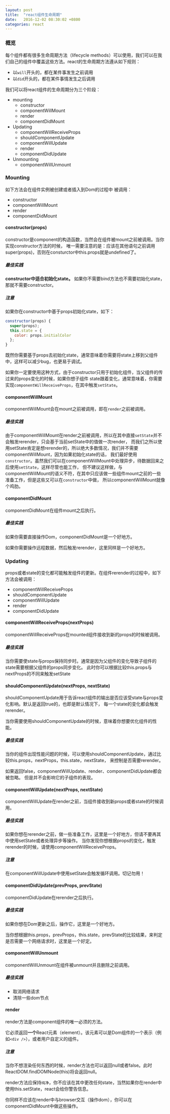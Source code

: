 ```yaml
---
layout: post
title:  "react组件生命周期"
date:   2016-12-02 08:30:02 +0800
categories: react
---
```

### 概览
每个组件都有很多生命周期方法（lifecycle methods）可以使用，我们可以在我们自己的组件中覆盖这些方法。react的生命周期方法遵从如下规则：

- 以`will`开头的，都在某件事发生之前调用
- 以`did`开头的，都在某件事情发生之后调用

我们可以将react组件的生命周期分为三个阶段：

- mounting
    - constructor
    - componentWillMount
    - render
    - componentDidMount
- Updating
    - componentWillReceiveProps
    - shouldComponentUpdate
    - componentWillUpdate
    - render
    - componentDidUpdate
- Unmounting
    - componentWillUnmount

### Mounting
如下方法会在组件实例被创建或者插入到Dom的过程中 被调用：

- constructor
- componentWillMount
- render
- componentDidMount

#### constructor(props)
constructor是component的构造函数，当然会在组件被mount之前被调用。当你实现constructor方法的时候，
唯一需要注意的是：应该在其他语句之前调用super(props)，否则在consturctor中this.props就是undefined了。

##### 最佳实践

**constructor中适合初始化state。** 如果你不需要bind方法也不需要初始化state，那就不需要constructor。

##### 注意
如果你在constructor中基于props初始化state，如下：

```javascript
constructor(props) {
  super(props);
  this.state = {
    color: props.initialColor
  };
}
```
既然你需要基于props去初始化state，通常意味着你需要将state上移到父组件中，这样可以减少bug，也更易于调试。

如果你一定要使用这种方式，由于constructor只用于初始化组件，当父组件的传过来的props变化的时候，如果你想子组件
state跟着变化，通常意味着，你需要实现`componentWillReceiveProps`，在其中触发`setState`。

#### componentWillMount
componentWillMount会在mount之前被调用，即在`render`之前被调用。

##### 最佳实践
由于componentWillMount在render之前被调用，所以在其中直接`setState`并不会触发rerender，只会基于当前setState中的值做一次render，
而我们之所以使用setState肯定是想rerender的，所以绝大多数情况，我们并不需要componentWillMount，因为如果初始化state的话，
我们最好使用`constructor`。虽然我们可以在componentWillMount中处理异步，待数据回来之后使用`setState`，这样尽管也能工作，
但不建议这样做，与componentWillMount的语义不符，在其中只应该做一些组件mount之前的一些准备工作，但是这些又可以在`constructor`中做，
所以componentWillMount就像个鸡肋。

#### componentDidMount
componentDidMount在组件mount之后执行。

##### 最佳实践
如果你需要直接操作Dom，componentDidMount是一个好地方。

如果你需要操作远程数据，然后触发rerender，这里同样是一个好地方。

### Updating
props或者state的变化都可能触发组件的更新。在组件rerender的过程中，如下方法会被调用：

- componentWillReceiveProps
- shouldComponentUpdate
- componentWillUpdate
- render
- componentDidUpdate

#### componentWillReceiveProps(nextProps)
componentWillReceiveProps在mounted组件接收到新的props的时候被调用。

##### 最佳实践
当你需要使state与props保持同步时。通常是因为父组件的变化导致子组件的state需要根据父组件的props同步变化。
此时你可以根据比较this.props与nextProps的不同来触发setState

#### shouldComponentUpdate(nextProps, nextState)
shouldComponentUpdate用于告诉react组件的输出是否应该受state与props变化影响。默认是返回true的，也即是默认情况下，
每一个state的变化都会触发rerender。

当你需要使用shouldComponentUpdate的时候，意味着你想要优化组件的性能。

##### 最佳实践
当你的组件出现性能问题的时候，可以使用shouldComponentUpdate，通过比较this.props，nextProps，this.state，nextState，
来控制是否需要rerender。

如果返回false，componentWillUpdate、render、componentDidUpdate都会被忽略。
但是并不会影响它的子组件的表现。

#### componentWillUpdate(nextProps, nextState)
componentWillUpdate在render之前，当组件接收到新props或者state的时候调用。

##### 最佳实践
如果你想在rerender之前，做一些准备工作，这里是一个好地方，但请不要再其中使用setState或者处理异步等操作。
当你发现你想根据props的变化，触发rerender的时候，请使用componentWillReceiveProps。

##### 注意
在componentWillUpdate中使用setState会触发循环调用。切记勿用！

#### componentDidUpdate(prevProps, prevState)
componentDidUpdate在rerender之后执行。

##### 最佳实践
如果你想在Dom更新之后，操作它，这里是一个好地方。

当你想根据this.props，prevProps，this.state，prevState的比较结果，来判定是否需要一个网络请求时，这里是一个好定。

#### componentWillUnmount
componentWillUnmount在组件被unmount并且删除之前调用。

##### 最佳实践

- 取消网络请求
- 清除一些dom节点

#### render
render方法是component组件的唯一必须的方法。

它必须返回**一个**React元素（element）。该元素可以是Dom组件的一个表示（例如`<div />`），或者用户自定义的组件。

##### 注意
当你不想渲染任何东西的时候，render方法也可以返回null或者false。此时ReactDOM.findDOMNode(this)将会返回null。

render方法应保持`纯净`，你不应该在其中更改任何state，当然如果你在render中使用this.setState，react会给你警告信息。

你同样不应该在render中与browser交互（操作dom），你可以在componentDidMount中做这些操作。